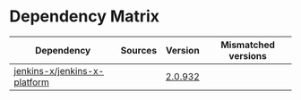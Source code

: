 # Dependency Matrix

Dependency | Sources | Version | Mismatched versions
---------- | ------- | ------- | -------------------
[jenkins-x/jenkins-x-platform](https://github.com/jenkins-x/jenkins-x-platform) |  | [2.0.932](https://github.com/jenkins-x/jenkins-x-platform/releases/tag/v2.0.932) | 
